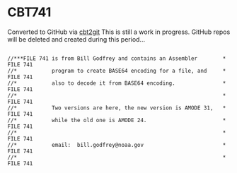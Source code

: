 # CBT741
Converted to GitHub via [cbt2git](https://github.com/wizardofzos/cbt2git)
This is still a work in progress. GitHub repos will be deleted and created during this period...
~~~~~~~~~~~~~~~~

//***FILE 741 is from Bill Godfrey and contains an Assembler        *   FILE 741
//*           program to create BASE64 encoding for a file, and     *   FILE 741
//*           also to decode it from BASE64 encoding.               *   FILE 741
//*                                                                 *   FILE 741
//*           Two versions are here, the new version is AMODE 31,   *   FILE 741
//*           while the old one is AMODE 24.                        *   FILE 741
//*                                                                 *   FILE 741
//*           email:  bill.godfrey@noaa.gov                         *   FILE 741
//*                                                                 *   FILE 741
~~~~~~~~~~~~~~~~

